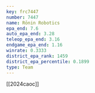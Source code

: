 ```yaml
---
key: frc7447
number: 7447
name: Rōnin Robotics
epa_end: 7.6
auto_epa_end: 3.28
teleop_epa_end: 3.16
endgame_epa_end: 1.16
winrate: 0.3333
district_epa_rank: 1459
district_epa_percentile: 0.1899
type: Team
---
```

[[2024caoc]]
